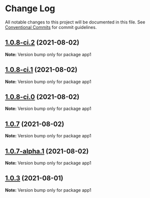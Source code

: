# Change Log

All notable changes to this project will be documented in this file.
See [Conventional Commits](https://conventionalcommits.org) for commit guidelines.

## [1.0.8-ci.2](https://github.com/kenguru33/lerna-demo/compare/app1@1.0.8-ci.0...app1@1.0.8-ci.2) (2021-08-02)

**Note:** Version bump only for package app1





## [1.0.8-ci.1](https://github.com/kenguru33/lerna-demo/compare/app1@1.0.8-ci.0...app1@1.0.8-ci.1) (2021-08-02)

**Note:** Version bump only for package app1





## [1.0.8-ci.0](https://github.com/kenguru33/lerna-demo/compare/app1@1.0.7...app1@1.0.8-ci.0) (2021-08-02)

**Note:** Version bump only for package app1





## [1.0.7](https://github.com/kenguru33/lerna-demo/compare/app1@1.0.7-alpha.1...app1@1.0.7) (2021-08-02)

**Note:** Version bump only for package app1





## [1.0.7-alpha.1](https://github.com/kenguru33/lerna-demo/compare/app1@1.0.7-alpha.0...app1@1.0.7-alpha.1) (2021-08-02)

**Note:** Version bump only for package app1





## [1.0.3](https://github.com/kenguru33/lerna-demo/compare/app1@1.0.3-staging.0...app1@1.0.3) (2021-08-01)

**Note:** Version bump only for package app1
